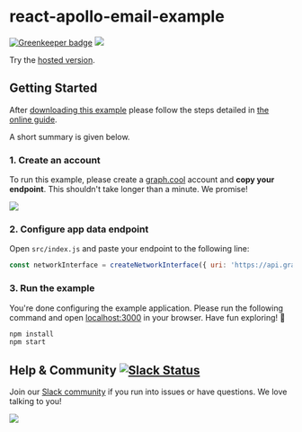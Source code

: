 # react-apollo-email-example

[![Greenkeeper badge](https://badges.greenkeeper.io/graphcool-examples/react-apollo-email-example.svg)](https://greenkeeper.io/)
![](http://i.imgur.com/CH44AZF.png)

Try the [hosted version](http://apollo-email.netlify.com).

## Getting Started

After [downloading this example](https://github.com/graphcool-examples/react-apollo-email-example/archive/master.zip) please follow the steps detailed in [the online guide](https://www.graph.cool/docs/tutorials/react-apollo-email-oopheesaj9).

A short summary is given below.

### 1. Create an account

To run this example, please create a [graph.cool](http://graph.cool) account and **copy your endpoint**. This shouldn't take longer than a minute. We promise!

![](http://i.imgur.com/ytXDR4B.gif)

### 2. Configure app data endpoint

Open `src/index.js` and paste your endpoint to the following line:

```js
const networkInterface = createNetworkInterface({ uri: 'https://api.graph.cool/simple/v1/__PROJECT_ID__' })
```

### 3. Run the example

You're done configuring the example application. Please run the following command and open [localhost:3000](http://localhost:3000) in your browser. Have fun exploring! 🎉

```sh
npm install
npm start
```


## Help & Community [![Slack Status](https://slack.graph.cool/badge.svg)](https://slack.graph.cool)

Join our [Slack community](http://slack.graph.cool/) if you run into issues or have questions. We love talking to you!

![](http://i.imgur.com/5RHR6Ku.png)
